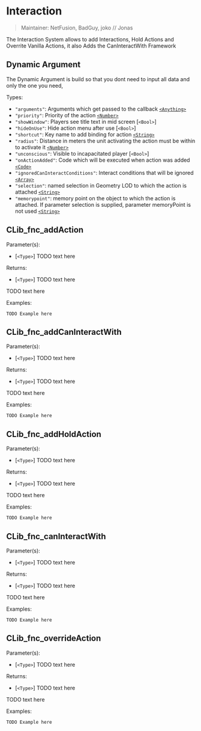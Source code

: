 # Interaction

> Maintainer: NetFusion, BadGuy, joko // Jonas

The Interaction System allows to add Interactions, Hold Actions and Overrite Vanilla Actions, it also Adds the CanInteractWith Framework

## Dynamic Argument
The Dynamic Argument is build so that you dont need to input all data and only the one you need,

Types:
* `"arguments"`: Arguments which get passed to the callback [`<Anything>`]
* `"priority"`: Priority of the action [`<Number>`]
* `"showWindow"`: Players see title text in mid screen  [`<Bool>`]
* `"hideOnUse"`: Hide action menu after use [`<Bool>`]
* `"shortcut"`: Key name to add binding for action [`<String>`]
* `"radius"`: Distance in meters the unit activating the action must be within to activate it [`<Number>`]
* `"unconscious"`: Visible to incapacitated player [`<Bool>`]
* `"onActionAdded"`: Code which will be executed when action was added [`<Code>`]
* `"ignoredCanInteractConditions"`: Interact conditions that will be ignored [`<Array>`]
* `"selection"`: named selection in Geometry LOD to which the action is attached [`<String>`]
* `"memorypoint"`: memory point on the object to which the action is attached. If parameter selection is supplied, parameter memoryPoint is not used [`<String>`]

## CLib_fnc_addAction

Parameter(s):
* [`<Type>`] TODO text here

Returns:
* [`<Type>`] TODO text here

TODO text here

Examples:

```sqf
TODO Example here
```

## CLib_fnc_addCanInteractWith

Parameter(s):
* [`<Type>`] TODO text here

Returns:
* [`<Type>`] TODO text here

TODO text here

Examples:

```sqf
TODO Example here
```

## CLib_fnc_addHoldAction

Parameter(s):
* [`<Type>`] TODO text here

Returns:
* [`<Type>`] TODO text here

TODO text here

Examples:

```sqf
TODO Example here
```

## CLib_fnc_canInteractWith

Parameter(s):
* [`<Type>`] TODO text here

Returns:
* [`<Type>`] TODO text here

TODO text here

Examples:

```sqf
TODO Example here
```

## CLib_fnc_overrideAction

Parameter(s):
* [`<Type>`] TODO text here

Returns:
* [`<Type>`] TODO text here

TODO text here

Examples:

```sqf
TODO Example here
```

[`<Control>`]: https://community.bistudio.com/wiki/Control
[`<Anything>`]: https://community.bistudio.com/wiki/Anything
[`<Config>`]: https://community.bistudio.com/wiki/Config
[`<Object>`]: https://community.bistudio.com/wiki/Object
[`<String>`]: https://community.bistudio.com/wiki/String
[`<Number>`]: https://community.bistudio.com/wiki/Number
[`<Array>`]: https://community.bistudio.com/wiki/Array
[`<Position>`]: https://community.bistudio.com/wiki/Position
[`<Color>`]: https://community.bistudio.com/wiki/Color
[`<Boolean>`]: https://community.bistudio.com/wiki/Boolean
[`<Code>`]: https://community.bistudio.com/wiki/Code
[`<Group>`]: https://community.bistudio.com/wiki/Group
[`<Location>`]: https://community.bistudio.com/wiki/Location
[`<Structured Text>`]: https://community.bistudio.com/wiki/Structured_Text
[`<Waypoint>`]: https://community.bistudio.com/wiki/Waypoint
[`<Task>`]: https://community.bistudio.com/wiki/Task
